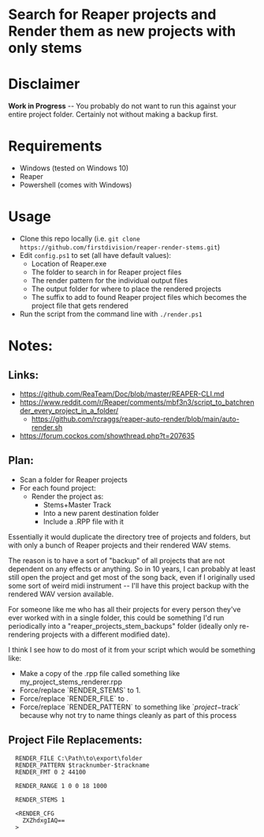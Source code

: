 # Search for Reaper projects and Render them as new projects with only stems

# Disclaimer
**Work in Progress** -- You probably do not want to run this against your entire project folder.  Certainly not without making a backup first.

# Requirements
- Windows (tested on Windows 10)
- Reaper
- Powershell (comes with Windows)

# Usage
- Clone this repo locally (i.e. `git clone https://github.com/firstdivision/reaper-render-stems.git`)
- Edit `config.ps1` to set (all have default values):
  - Location of Reaper.exe
  - The folder to search in for Reaper project files
  - The render pattern for the individual output files
  - The output folder for where to place the rendered projects
  - The suffix to add to found Reaper project files which becomes the project file that gets rendered
- Run the script from the command line with `./render.ps1`

# Notes:
## Links:
- https://github.com/ReaTeam/Doc/blob/master/REAPER-CLI.md
- https://www.reddit.com/r/Reaper/comments/mbf3n3/script_to_batchrender_every_project_in_a_folder/
    - https://github.com/rcraggs/reaper-auto-render/blob/main/auto-render.sh
- https://forum.cockos.com/showthread.php?t=207635

## Plan:
* Scan a folder for Reaper projects
* For each found project:
   * Render the project as: 
      * Stems+Master Track
      * Into a new parent destination folder
      * Include a .RPP file with it

Essentially it would duplicate the directory tree of projects and folders, but with only a bunch of Reaper projects and their rendered WAV stems.  

The reason is to have a sort of "backup" of all projects that are not dependent on any effects or anything.  So in 10 years, I can probably at least still open the project and get most of the song back, even if I originally used some sort of weird midi instrument -- I'll have this project backup with the rendered WAV version available.

For someone like me who has all their projects for every person they've ever worked with in a single folder, this could be something I'd run periodically into a "reaper\_projects\_stem\_backups" folder (ideally only re-rendering projects with a different modified date).

I think I see how to do most of it from your script which would be something like:

* Make a copy of the .rpp file called something like my\_project\_stems\_renderer.rpp
* Force/replace \`RENDER\_STEMS\` to 1.
* Force/replace \`RENDER\_FILE\` to <new output folder>.
* Force/replace \`RENDER\_PATTERN\` to something like \`$project-$track\` because why not try to name things cleanly as part of this process

## Project File Replacements:

```
  RENDER_FILE C:\Path\to\export\folder
  RENDER_PATTERN $tracknumber-$trackname
  RENDER_FMT 0 2 44100
  
  RENDER_RANGE 1 0 0 18 1000
  
  RENDER_STEMS 1
  
  <RENDER_CFG
    ZXZhdxgIAQ==
  >
  ```

